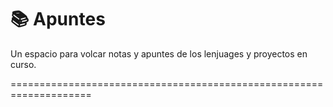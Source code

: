 # 📚 Apuntes

Un espacio para volcar notas y apuntes de los lenjuages y proyectos en curso.

====================================================================


